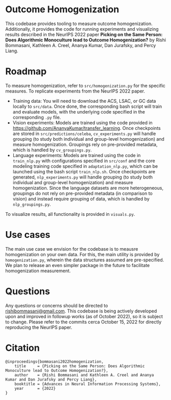 # Outcome Homogenization

This codebase provides tooling to measure outcome homogenization.
Additionally, it provides the code for running experiments and visualizing results described in the NeurIPS 2022 paper **Picking on the Same Person: Does Algorithmic Monoculture lead to Outcome Homogenization?** by Rishi Bommasani, Kathleen A. Creel, Ananya Kumar, Dan Jurafsky, and Percy Liang.


# Roadmap

To measure homogenization, refer to `src/homogenization.py` for the specific measures.
To replicate experiments from the NeurIPS 2022 paper.

- Training data: You will need to download the ACS, LSAC, or GC data locally to `src/data`. Once done, the corresponding bash script will train and evaluate models, with the underlying code specified in the corresponding `.py` file.
- Vision experiments: Models are trained using the code provided in https://github.com/AnanyaKumar/transfer_learning. Once checkpoints are stored in `src/predictions/celeba`, `cv_experiments.py` will handle grouping (to study both individual and group-level homogenization) and measure homogenization. Groupings rely on pre-provided metadata, which is handled by `cv_groupings.py`.
- Language experiments: Models are trained using the code in `train_nlp.py` with configurations specified in `src/conf` and the core modeling training code specified in `adaptation_nlp.py`, which can be launched using the bash script `train_nlp.sh`. Once checkpoints are generated, `nlp_experiments.py` will handle grouping (to study both individual and group-level homogenization) and measure homogenization. Since the language datasets are more heterogeneous, groupings do not rely on pre-provided metadata (in comparison to vision) and instead require grouping of data, which is handled by `nlp_groupings.py`.

To visualize results, all functionality is provided in `visuals.py`. 


# Use cases

The main use case we envision for the codebase is to meausre homogenization on your own data. For this, the main utility is provided by `homogenization.py`, wherein the data structures assumed are pre-specified. We plan to release an even simpler package in the future to facilitate homogenization measurement.

# Questions

Any questions or concerns should be directed to rishibommasani@gmail.com. This codebase is being actively developed upon and improved in followup works (as of October 2022), so it is subject to change. Please refer to the commits cerca October 15, 2022 for directly reproducing the NeurIPS paper.


# Citation

```
@inproceedings{bommasani2022homogenization,
	title     = {Picking on the Same Person: Does Algorithmic Monoculture lead to Outcome Homogenization?},
	author    = {Rishi Bommasani and Kathleen A. Creel and Ananya Kumar and Dan Jurafsky and Percy Liang},
	booktitle = {Advances in Neural Information Processing Systems},
	year      = {2022}
}
```
